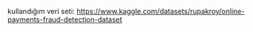 kullandığım veri seti: https://www.kaggle.com/datasets/rupakroy/online-payments-fraud-detection-dataset
